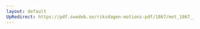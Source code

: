 ```yaml
---
layout: default
UpRedirect: https://pdf.swedeb.se/riksdagen-motions-pdf/1867/mot_1867__ak__00189/mot_1867__ak__00189_002.pdf
---
```

